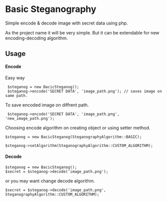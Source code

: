 # Basic Steganography
Simple encode & decode image with secret data using php.

As the project name it will be very simple. But it can be extendable for new encoding-decoding algorithm.

## Usage
 
 #### Encode
 
 Easy way
     
     $steganog = new BacicSteganog();
     $steganog->encode('SECRET DATA', 'image_path.png'); // saves image on same path.
    
 To save encoded image on diffrent path.
 
     $steganog->encode('SECRET DATA', 'image_path.png', 'new_image_path.png');
     
     
 Choosing encode algorithm on creating object or using setter method. 
    
    $steganog = new BacicSteganog(SteganographyAlgorithm::BASIC);
    
    $steganog->setAlgorithm(SteganographyAlgorithm::CUSTOM_ALGORITHM);
    
 #### Decode
    $steganog = new BacicSteganog();
    $secret = $steganog->decode('image_path.png');
    
or you may want change decode algorithm.
    
    $secret = $steganog->decode('image_path.png', SteganographyAlgorithm::CUSTOM_ALGORITHM);

 